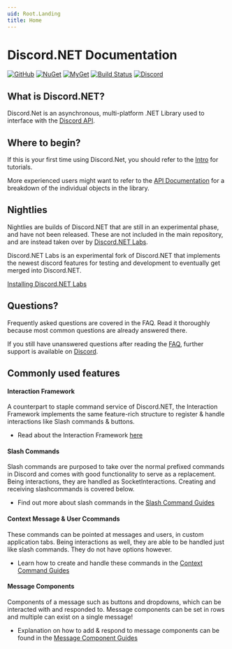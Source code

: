 ```yaml
---
uid: Root.Landing
title: Home
---
```


# Discord.NET Documentation

<div class="big-logo logo-switcher"></div>

[![GitHub](https://img.shields.io/github/last-commit/discord-net/Discord.Net?style=plastic)](https://github.com/Discord-Net-Labs/Discord.Net-Labs)
[![NuGet](https://img.shields.io/nuget/vpre/Discord.Net.svg?maxAge=2592000?style=plastic)](https://www.nuget.org/packages/Discord.Net)
[![MyGet](https://img.shields.io/myget/discord-net/vpre/Discord.Net.svg)](https://www.myget.org/feed/Packages/discord-net)
[![Build Status](https://dev.azure.com/discord-net/Discord.Net/_apis/build/status/discord-net.Discord.Net?branchName=dev)](https://dev.azure.com/discord-net/Discord.Net/_build/latest?definitionId=1&branchName=dev)
[![Discord](https://discord.com/api/guilds/81384788765712384/widget.png)](https://discord.gg/dnet)

## What is Discord.NET?

Discord.Net is an asynchronous, multi-platform .NET Library used to
interface with the [Discord API](https://discord.com/).

## Where to begin?

If this is your first time using Discord.Net, you should refer to the
[Intro](xref:Guides.Introduction) for tutorials.

More experienced users might want to refer to the
[API Documentation](xref:API.Docs) for a breakdown of the individual
objects in the library.

## Nightlies

Nightlies are builds of Discord.NET that are still in an experimental phase, and have not been released.
These are not included in the main repository, and are instead taken over by [Discord.NET Labs].

Discord.NET Labs is an experimental fork of Discord.NET that implements the newest discord features
for testing and development to eventually get merged into Discord.NET.

[Installing Discord.NET Labs](xref:Guides.GettingStarted.Installation.Labs)

[Discord.NET Labs]: https://github.com/Discord-Net-Labs/Discord.Net-Labs

## Questions?

Frequently asked questions are covered in the 
FAQ. Read it thoroughly because most common questions are already answered there. 

If you still have unanswered questions after reading the [FAQ](xref:FAQ.Basics.GetStarted), further support is available on 
[Discord](https://discord.gg/dnet).

## Commonly used features

#### Interaction Framework

A counterpart to staple command service of Discord.NET, the Interaction Framework implements the same
feature-rich structure to register & handle interactions like Slash commands & buttons.

- Read about the Interaction Framework
[here](xref:Guides.IntFw.Intro)

#### Slash Commands

Slash commands are purposed to take over the normal prefixed commands in Discord and comes with good functionality to serve as a replacement. 
Being interactions, they are handled as SocketInteractions. Creating and receiving slashcommands is covered below.

- Find out more about slash commands in the 
[Slash Command Guides](xref:Guides.SlashCommands.Intro)

#### Context Message & User Ccommands

These commands can be pointed at messages and users, in custom application tabs. 
Being interactions as well, they are able to be handled just like slash commands. They do not have options however.

- Learn how to create and handle these commands in the 
[Context Command Guides](xref:Guides.ContextCommands.Creating)

#### Message Components

Components of a message such as buttons and dropdowns, which can be interacted with and responded to. 
Message components can be set in rows and multiple can exist on a single message!

- Explanation on how to add & respond to message components can be found in the 
[Message Component Guides](xref:Guides.MessageComponents.Intro)